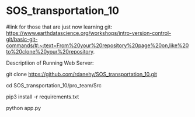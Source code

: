 # SOS_transportation_10
#link for those that are just now learning git: https://www.earthdatascience.org/workshops/intro-version-control-git/basic-git-commands/#:~:text=From%20your%20repository%20page%20on,like%20to%20clone%20your%20repository.

Descriptiion of Running Web Server:

git clone https://github.com/rdanehy/SOS_transportation_10.git


cd SOS_transportation_10/pro_team/Src


pip3 install -r requirements.txt


python app.py
